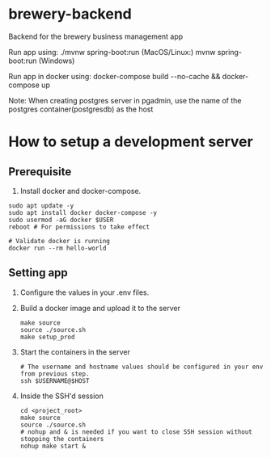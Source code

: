 # brewery-backend
Backend for the brewery business management app

Run app using:
./mvnw spring-boot:run (MacOS/Linux:)
mvnw spring-boot:run (Windows)

Run app in docker using:
docker-compose build --no-cache && docker-compose up

Note: When creating postgres server in pgadmin, use the name of the postgres container(postgresdb) as the host

# How to setup a development server

## Prerequisite

1. Install docker and docker-compose.
```
sudo apt update -y
sudo apt install docker docker-compose -y
sudo usermod -aG docker $USER
reboot # For permissions to take effect

# Validate docker is running
docker run --rm hello-world
```

## Setting app

1. Configure the values in your .env files.

2. Build a docker image and upload it to the server
    ```
    make source
    source ./source.sh
    make setup_prod
    ```

3. Start the containers in the server
    ```
    # The username and hostname values should be configured in your env from previous step.
    ssh $USERNAME@$HOST
    ```

4. Inside the SSH'd session
    ``` 
    cd <project_root>
    make source
    source ./source.sh
    # nohup and & is needed if you want to close SSH session without stopping the containers
    nohup make start &
    ``` 